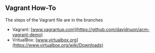 ## Vagrant How-To

The steps of the Vagrant file are in the branches

- Vagrant: [www.vagrantup.com](https://github.com/davidnuon/acm-vagrant-demo)
- VritualBox: [www.virtualbox.org](https://www.virtualbox.org/wiki/Downloads)

